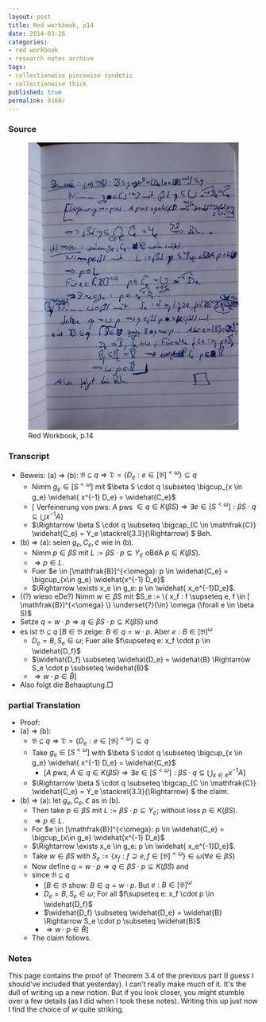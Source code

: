```yaml
---
layout: post
title: Red workbook, p14
date: 2014-03-26
categories:
- red workbook
- research notes archive
tags:
- collectionwise piecewise syndetic
- collectionwise thick
published: true
permalink: 0160/
---
```


### Source


<figure>
  <a href="/assets/2014/red_workbook-p14.jpg">
    <img alt="red workbook, p14" src="/assets/2014/red_workbook-p14.jpg"/>
  </a>
  <figcaption>
    Red Workbook, p.14
  </figcaption>
</figure>

### Transcript

*   Beweis: (a) => (b): $\mathfrak{B} \subseteq q \Rightarrow \mathfrak{D} = \{ D_e : e \in [ \mathfrak{B} ]^{< \omega} \} \subseteq q$
    *   Nimm $g_e \in [S^{< \omega}]$ mit $\beta S \cdot q \subseteq \bigcup_{x \in g_e} \widehat{ x^{-1} D_e} = \widehat{C_e}$
    *   [ Verfeinerung von pws: $A$ pws $\in q \in K(\beta S) \Rightarrow \exists e \in [S^{<\omega}]: \beta S \cdot q \subseteq \bigcup x^{-1} A$]
    *   $\Rightarrow \beta S \cdot q \subseteq \bigcap_{C \in \mathfrak{C}} \widehat{C_e} = Y_e \stackrel{3.3}{\Rightarrow} $ Beh.
*   (b) => (a): seien $g_e, C_e, \mathfrak{C}$ wie in (b).
    *   Nimm $p \in \beta S$ mit $L := \beta S \cdot p \subseteq Y_{\mathfrak{C}}$ oBdA $p\in K(\beta S)$.
    *   $\Rightarrow p\in L$.
    *   Fuer $e \in [\mathfrak{B}]^{<\omega}: p \in \widehat{C_e} = \bigcup_{x\in g_e} \widehat{x^{-1} D_e}$
    *   $\Rightarrow \exists x_e \in g_e: p \in \widehat{ x_e^{-1}D_e}$.
*   ((?) wieso eDe?) Nimm $w\in \beta S$ mit $S_e := \{ x_f : f \supseteq e, f \in [ \mathfrak{B}]^{<\omega} \} \underset{?}{\in} \omega (\forall e \in \beta S)$
*   Setze $q = w \cdot p \Rightarrow q \in \beta S \cdot p \subseteq K(\beta S)$ und
*   es ist $\mathfrak{B} \subseteq q$ [$B\in \mathfrak{B}$ zeige: $B\in q = w\cdot p$. Aber $e:{B} \in [\mathfrak{B}]^{\omega}$
    *   $D_e = B, S_e \in \omega$; Fuer alle $f\supseteq e: x_f \cdot p \in \widehat{D_f}$
    *   $\widehat{D_f} \subseteq \widehat{D_e} = \widehat{B} \Rightarrow S_e \cdot p \subseteq \widehat{B}$
    *   $\Rightarrow w \cdot p \in \widehat{B}$]
*   Also folgt die Behauptung.□

### partial Translation

*   Proof:
*   (a) => (b):
    *   $\mathfrak{B} \subseteq q \Rightarrow \mathfrak{D} = \{ D_e : e \in [ \mathfrak{B} ]^{< \omega} \} \subseteq q$
    *   Take $g_e \in [S^{< \omega}]$ with $\beta S \cdot q \subseteq \bigcup_{x \in g_e} \widehat{ x^{-1} D_e} = \widehat{C_e}$
        *   [$A$ pws, $A \in q \in K(\beta S) \Rightarrow \exists e \in [S^{<\omega}]: \beta S \cdot q \subseteq \bigcup_{x\in e} x^{-1} A$]
    *   $\Rightarrow \beta S \cdot q \subseteq \bigcap_{C \in \mathfrak{C}} \widehat{C_e} = Y_e \stackrel{3.3}{\Rightarrow} $ the claim.
*   (b) => (a): let $g_e, C_e, \mathfrak{C}$ as in (b).
    *   Then take $p \in \beta S$ mit $L := \beta S \cdot p \subseteq Y_{\mathfrak{C}}$; without loss $p\in K(\beta S)$.
    *   $\Rightarrow p\in L$.
    *   For $e \in [\mathfrak{B}]^{<\omega}: p \in \widehat{C_e} = \bigcup_{x\in g_e} \widehat{x^{-1} D_e}$
    *   $\Rightarrow \exists x_e \in g_e: p \in \widehat{ x_e^{-1}D_e}$.
    *   Take $w\in \beta S$ with $S_e := \{ x_f : f \supseteq e, f \in [ \mathfrak{B}]^{<\omega} \} \in \omega (\forall e \in \beta S)$
    *   Now define $q = w \cdot p \Rightarrow q \in \beta S \cdot p \subseteq K(\beta S)$ and
    *   since $\mathfrak{B} \subseteq q$
        *   [$B\in \mathfrak{B}$ show: $B\in q = w\cdot p$. But $e:{B} \in [\mathfrak{B}]^{\omega}$
        *   $D_e = B, S_e \in \omega$; For all $f\supseteq e: x_f \cdot p \in \widehat{D_f}$
        *   $\widehat{D_f} \subseteq \widehat{D_e} = \widehat{B} \Rightarrow S_e \cdot p \subseteq \widehat{B}$
        *   $\Rightarrow w \cdot p \in \widehat{B}$]
    *   The claim follows.

### Notes

This page contains the proof of Theorem 3.4 of the previous part (I guess I should've included that yesterday). I can't really make much of it. It's the dull of writing up a new notion. But if you look closer, you might stumble over a few details (as I did when I took these notes). Writing this up just now I find the choice of $w$ quite striking.
